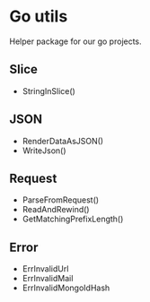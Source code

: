 # Go utils
Helper package for our go projects.

## Slice

* StringInSlice()

## JSON

* RenderDataAsJSON()
* WriteJson()

## Request

* ParseFromRequest()
* ReadAndRewind()
* GetMatchingPrefixLength()

## Error

* ErrInvalidUrl
* ErrInvalidMail
* ErrInvalidMongoIdHash
